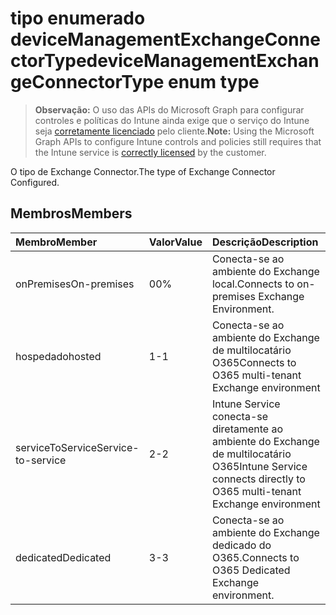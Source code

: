 # <a name="devicemanagementexchangeconnectortype-enum-type"></a><span data-ttu-id="c82f8-101">tipo enumerado deviceManagementExchangeConnectorType</span><span class="sxs-lookup"><span data-stu-id="c82f8-101">deviceManagementExchangeConnectorType enum type</span></span>

> <span data-ttu-id="c82f8-102">**Observação:** O uso das APIs do Microsoft Graph para configurar controles e políticas do Intune ainda exige que o serviço do Intune seja [corretamente licenciado](https://go.microsoft.com/fwlink/?linkid=839381) pelo cliente.</span><span class="sxs-lookup"><span data-stu-id="c82f8-102">**Note:** Using the Microsoft Graph APIs to configure Intune controls and policies still requires that the Intune service is [correctly licensed](https://go.microsoft.com/fwlink/?linkid=839381) by the customer.</span></span>

<span data-ttu-id="c82f8-103">O tipo de Exchange Connector.</span><span class="sxs-lookup"><span data-stu-id="c82f8-103">The type of Exchange Connector Configured.</span></span>
## <a name="members"></a><span data-ttu-id="c82f8-104">Membros</span><span class="sxs-lookup"><span data-stu-id="c82f8-104">Members</span></span>
|<span data-ttu-id="c82f8-105">Membro</span><span class="sxs-lookup"><span data-stu-id="c82f8-105">Member</span></span>|<span data-ttu-id="c82f8-106">Valor</span><span class="sxs-lookup"><span data-stu-id="c82f8-106">Value</span></span>|<span data-ttu-id="c82f8-107">Descrição</span><span class="sxs-lookup"><span data-stu-id="c82f8-107">Description</span></span>|
|:---|:---|:---|
|<span data-ttu-id="c82f8-108">onPremises</span><span class="sxs-lookup"><span data-stu-id="c82f8-108">On-premises</span></span>|<span data-ttu-id="c82f8-109">0</span><span class="sxs-lookup"><span data-stu-id="c82f8-109">0%</span></span>|<span data-ttu-id="c82f8-110">Conecta-se ao ambiente do Exchange local.</span><span class="sxs-lookup"><span data-stu-id="c82f8-110">Connects to on-premises Exchange Environment.</span></span>|
|<span data-ttu-id="c82f8-111">hospedado</span><span class="sxs-lookup"><span data-stu-id="c82f8-111">hosted</span></span>|<span data-ttu-id="c82f8-112">1</span><span class="sxs-lookup"><span data-stu-id="c82f8-112">-1</span></span>|<span data-ttu-id="c82f8-113">Conecta-se ao ambiente do Exchange de multilocatário O365</span><span class="sxs-lookup"><span data-stu-id="c82f8-113">Connects to O365 multi-tenant Exchange environment</span></span>|
|<span data-ttu-id="c82f8-114">serviceToService</span><span class="sxs-lookup"><span data-stu-id="c82f8-114">Service-to-service</span></span>|<span data-ttu-id="c82f8-115">2</span><span class="sxs-lookup"><span data-stu-id="c82f8-115">-2</span></span>|<span data-ttu-id="c82f8-116">Intune Service conecta-se diretamente ao ambiente do Exchange de multilocatário O365</span><span class="sxs-lookup"><span data-stu-id="c82f8-116">Intune Service connects directly to O365 multi-tenant Exchange environment</span></span>|
|<span data-ttu-id="c82f8-117">dedicated</span><span class="sxs-lookup"><span data-stu-id="c82f8-117">Dedicated</span></span>|<span data-ttu-id="c82f8-118">3</span><span class="sxs-lookup"><span data-stu-id="c82f8-118">-3</span></span>|<span data-ttu-id="c82f8-119">Conecta-se ao ambiente do Exchange dedicado do O365.</span><span class="sxs-lookup"><span data-stu-id="c82f8-119">Connects to O365 Dedicated Exchange environment.</span></span>|








